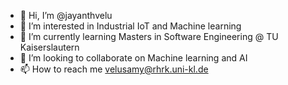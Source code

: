  - 👋 Hi, I’m @jayanthvelu
 - 👀 I’m interested in Industrial IoT and Machine learning
 - 🌱 I’m currently learning Masters in Software Engineering @ TU Kaiserslautern
 - 💞️ I’m looking to collaborate on Machine learning and AI
 - 📫 How to reach me velusamy@rhrk.uni-kl.de

<!---
jayanthvelu/jayanthvelu is a ✨ special ✨ repository because its `README.md` (this file) appears on your GitHub profile.
You can click the Preview link to take a look at your changes.
--->
